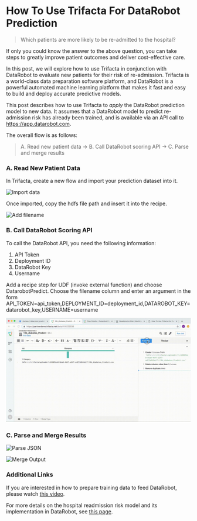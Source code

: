 # How To Use Trifacta For DataRobot Prediction

> Which patients are more likely to be re-admitted to the hospital?

If only you could know the answer to the above question, you can take steps to greatly improve patient outcomes and deliver cost-effective care.

In this post, we will explore how to use Trifacta in conjunction with DataRobot to evaluate new patients for their risk of re-admission. Trifacta is a world-class data preparation software platform, and DataRobot is a powerful automated machine learning platform that makes it fast and easy to build and deploy accurate predictive models.

This post describes how to use Trifacta to *apply* the DataRobot prediction model to new data. It assumes that a DataRobot model to predict re-admission risk has already been trained, and is available via an API call to https://app.datarobot.com. 

The overall flow is as follows:

> A. Read new patient data &rarr; B. Call DataRobot scoring API &rarr; C. Parse and merge results

### A. Read New Patient Data

In Trifacta, create a new flow and import your prediction dataset into it.

![Import data](01_import_data.gif)

Once imported, copy the hdfs file path and insert it into the recipe.

![Add filename](02_add_filename.gif)

### B. Call DataRobot Scoring API

To call the DataRobot API, you need the following information:

1. API Token
2. Deployment ID
3. DataRobot Key
4. Username

Add a recipe step for UDF (invoke external function) and choose DatarobotPredict. Choose the filename column and enter an argument in the form API_TOKEN=api_token,DEPLOYMENT_ID=deployment_id,DATAROBOT_KEY=datarobot_key,USERNAME=username

![UDF](03_udf.gif)

### C. Parse and Merge Results

![Parse JSON](04_parse_json.gif)

![Merge Output](05_merge_output.gif)

### Additional Links

If you are interested in how to prepare training data to feed DataRobot, please watch [this video](https://youtu.be/DafaYnJe_cs). 

For more details on the hospital readmission risk model and its implementation in DataRobot, see [this page](https://www.datarobot.com/use-cases/hospital-readmission-risk/).